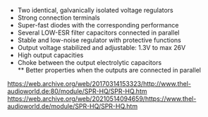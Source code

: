* Two identical, galvanically isolated voltage regulators 
* Strong connection terminals 
* Super-fast diodes with the corresponding performance 
* Several LOW-ESR filter capacitors connected in parallel 
* Stable and low-noise regulator with protective functions 
* Output voltage stabilized and adjustable: 1.3V to max 26V 
* High output capacities 
* Choke between the output electrolytic capacitors  
** Better properties when the outputs are connected in parallel

https://web.archive.org/web/20170314153323/http://www.thel-audioworld.de:80/module/SPR-HQ/SPR-HQ.htm  
https://web.archive.org/web/20210514094659/https://www.thel-audioworld.de/module/SPR-HQ/SPR-HQ.htm  

